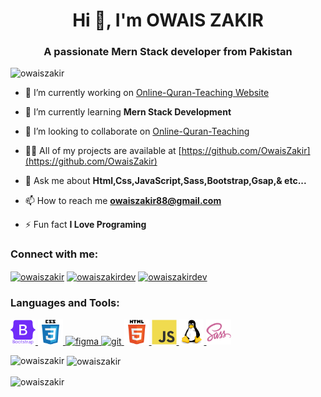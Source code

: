 <h1 align="center">Hi 👋, I'm OWAIS ZAKIR</h1>
<h3 align="center">A passionate Mern Stack developer from Pakistan</h3>

<p align="left"> <img src="https://komarev.com/ghpvc/?username=owaiszakir&label=Profile%20views&color=0e75b6&style=flat" alt="owaiszakir" /> </p>

- 🔭 I’m currently working on [Online-Quran-Teaching Website](Online-Quran.surge.sh)

- 🌱 I’m currently learning **Mern Stack Development**

- 👯 I’m looking to collaborate on [Online-Quran-Teaching](https://github.com/OwaisZakir/Online-Quran-Teaching)

- 👨‍💻 All of my projects are available at [https://github.com/OwaisZakir](https://github.com/OwaisZakir)

- 💬 Ask me about **Html,Css,JavaScript,Sass,Bootstrap,Gsap,& etc...**

- 📫 How to reach me **owaiszakir88@gmail.com**

- ⚡ Fun fact **I Love Programing**

<h3 align="left">Connect with me:</h3>
<p align="left">
<a href="https://linkedin.com/in/owaiszakir" target="blank"><img align="center" src="https://raw.githubusercontent.com/rahuldkjain/github-profile-readme-generator/master/src/images/icons/Social/linked-in-alt.svg" alt="owaiszakir" height="30" width="40" /></a>
<a href="https://fb.com/owaiszakirdev" target="blank"><img align="center" src="https://raw.githubusercontent.com/rahuldkjain/github-profile-readme-generator/master/src/images/icons/Social/facebook.svg" alt="owaiszakirdev" height="30" width="40" /></a>
<a href="https://instagram.com/owaiszakirdev" target="blank"><img align="center" src="https://raw.githubusercontent.com/rahuldkjain/github-profile-readme-generator/master/src/images/icons/Social/instagram.svg" alt="owaiszakirdev" height="30" width="40" /></a>
</p>

<h3 align="left">Languages and Tools:</h3>
<p align="left"> <a href="https://getbootstrap.com" target="_blank" rel="noreferrer"> <img src="https://raw.githubusercontent.com/devicons/devicon/master/icons/bootstrap/bootstrap-plain-wordmark.svg" alt="bootstrap" width="40" height="40"/> </a> <a href="https://www.w3schools.com/css/" target="_blank" rel="noreferrer"> <img src="https://raw.githubusercontent.com/devicons/devicon/master/icons/css3/css3-original-wordmark.svg" alt="css3" width="40" height="40"/> </a> <a href="https://www.figma.com/" target="_blank" rel="noreferrer"> <img src="https://www.vectorlogo.zone/logos/figma/figma-icon.svg" alt="figma" width="40" height="40"/> </a> <a href="https://git-scm.com/" target="_blank" rel="noreferrer"> <img src="https://www.vectorlogo.zone/logos/git-scm/git-scm-icon.svg" alt="git" width="40" height="40"/> </a> <a href="https://www.w3.org/html/" target="_blank" rel="noreferrer"> <img src="https://raw.githubusercontent.com/devicons/devicon/master/icons/html5/html5-original-wordmark.svg" alt="html5" width="40" height="40"/> </a> <a href="https://developer.mozilla.org/en-US/docs/Web/JavaScript" target="_blank" rel="noreferrer"> <img src="https://raw.githubusercontent.com/devicons/devicon/master/icons/javascript/javascript-original.svg" alt="javascript" width="40" height="40"/> </a> <a href="https://www.linux.org/" target="_blank" rel="noreferrer"> <img src="https://raw.githubusercontent.com/devicons/devicon/master/icons/linux/linux-original.svg" alt="linux" width="40" height="40"/> </a> <a href="https://sass-lang.com" target="_blank" rel="noreferrer"> <img src="https://raw.githubusercontent.com/devicons/devicon/master/icons/sass/sass-original.svg" alt="sass" width="40" height="40"/> </a> </p>

<p><img align="left" src="https://github-readme-stats.vercel.app/api/top-langs?username=owaiszakir&show_icons=true&locale=en&layout=compact" alt="owaiszakir" /></p>

<p>&nbsp;<img align="center" src="https://github-readme-stats.vercel.app/api?username=owaiszakir&show_icons=true&locale=en" alt="owaiszakir" /></p>

<p><img align="center" src="https://github-readme-streak-stats.herokuapp.com/?user=owaiszakir&" alt="owaiszakir" /></p>
